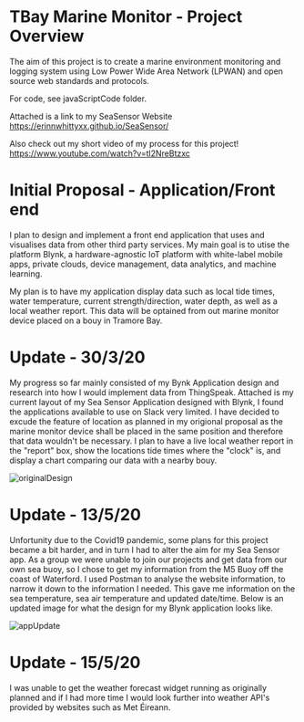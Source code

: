 # TBay Marine Monitor - Project Overview
The aim of this project is to create a marine environment monitoring and logging system using Low Power Wide Area Network (LPWAN) and open source web standards and protocols.

For code, see javaScriptCode folder.

Attached is a link to my SeaSensor Website https://erinnwhittyxx.github.io/SeaSensor/

Also check out my short video of my process for this project! https://www.youtube.com/watch?v=tl2NreBtzxc

# Initial Proposal - Application/Front end

I plan to design and implement a front end application that uses and visualises data from other third party services. My main goal is to utise the platform Blynk, a hardware-agnostic IoT platform with white-label mobile apps, private clouds, device management, data analytics, and machine learning.

My plan is to have my application display data such as local tide times, water temperature, current strength/direction, water depth, as well as a local weather report. This data will be optained from out marine monitor device placed on a bouy in Tramore Bay. 

# Update - 30/3/20

My progress so far mainly consisted of my Bynk Application design and research into how I would implement data from ThingSpeak. Attached is my current layout of my Sea Sensor Application designed with Blynk, I found the applications available to use on Slack very limited. I have decided to excude the feature of location as planned in my origional proposal as the marine monitor device shall be placed in the same position and therefore that data wouldn't be necessary. I plan to have a live local weather report in the "report" box, show the locations tide times where the "clock" is, and display a chart comparing our data with a nearby bouy. 

![originalDesign](https://user-images.githubusercontent.com/47150299/82068555-0fbfa700-96ca-11ea-9e06-401cc8ee2abf.PNG)


# Update - 13/5/20

Unfortunity due to the Covid19 pandemic, some plans for this project became a bit harder, and in turn I had to alter the aim for my Sea Sensor app. As a group we were unable to join our projects and get data from our own sea buoy, so I chose to get my information from the M5 Buoy off the coast of Waterford. I used Postman to analyse the website information, to narrow it down to the information I needed. This gave me information on the sea temperature, sea air temperature and updated date/time. Below is an updated image for what the design for my Blynk application looks like.

![appUpdate](https://user-images.githubusercontent.com/47150299/82067643-e81c0f00-96c8-11ea-80f6-0ea9558b90df.jpeg)

# Update - 15/5/20

I was unable to get the weather forecast widget running as originally planned and if I had more time I would look further into weather API's provided by websites such as Met Éireann. 

